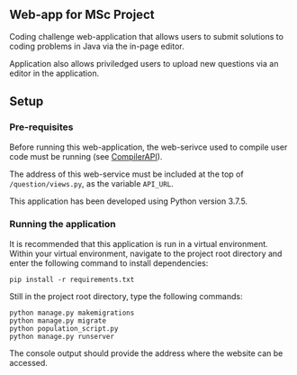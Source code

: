 ## Web-app for MSc Project

Coding challenge web-application that allows users to submit solutions to coding problems in Java via the in-page editor.

Application also allows priviledged users to upload new questions via an editor in the application.

## Setup

### Pre-requisites
Before running this web-application, the web-serivce used to compile user code must be running (see [CompilerAPI](https://github.com/AndrewA111/CompilerAPI)).

The address of this web-service must be included at the top of `/question/views.py`, as the variable `API_URL`.

This application has been developed using Python version 3.7.5.

### Running the application
It is recommended that this application is run in a virtual environment. Within your virtual environment, navigate to the project root directory and enter the following command to install dependencies:

`pip install -r requirements.txt` 

Still in the project root directory, type the following commands:

`python manage.py makemigrations`<br>
`python manage.py migrate`<br>
`python population_script.py`<br>
`python manage.py runserver`

The console output should provide the address where the website can be accessed.

